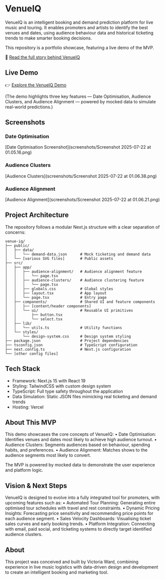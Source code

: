 #  VenueIQ

VenueIQ is an intelligent booking and demand prediction platform for live music and touring. It enables promoters and artists to identify the best venues and dates, using audience behaviour data and historical ticketing trends to make smarter booking decisions.

This repository is a portfolio showcase, featuring a live demo of the MVP.

📖 [Read the full story behind VenueIQ](https://www.notion.so/VenueIQ-2351d53cfded80e68a4afed09bd24c3e)

## Live Demo

👉 [Explore the VenueIQ Demo](https://venue-iq.vercel.app/)

(The demo highlights three key features — Date Optimisation, Audience Clusters, and Audience Alignment — powered by mocked data to simulate real-world predictions.)

## Screenshots

### Date Optimisation

[Date Optimisation Screenshot](screenshots/Screenshot 2025-07-22 at 01.05.16.png)

### Audience Clusters

[Audience Clusters](screenshots/Screenshot 2025-07-22 at 01.06.38.png)

### Audience Alignment

[Audience Alignment](screenshots/Screenshot 2025-07-22 at 01.06.21.png)

## Project Architecture

The repository follows a modular Next.js structure with a clear separation of concerns:

```
venue-iq/
├── public/
│   ├── data/
│   │   └── demand-data.json      # Mock ticketing and demand data
│   └── [various SVG files]       # Public assets
├── src/
│   ├── app/
│   │   ├── audience-alignment/   # Audience alignment feature
│   │   │   └── page.tsx
│   │   ├── audience-clusters/    # Audience clustering feature
│   │   │   └── page.tsx
│   │   ├── globals.css           # Global styles
│   │   ├── layout.tsx            # App layout
│   │   └── page.tsx              # Entry page
│   ├── components/               # Shared UI and feature components
│   │   ├── [content/header components]
│   │   └── ui/                   # Reusable UI primitives
│   │       ├── button.tsx
│   │       └── select.tsx
│   ├── lib/
│   │   └── utils.ts              # Utility functions
│   └── styles/
│       └── design-system.css     # Design system styling
├── package.json                  # Project dependencies
├── tsconfig.json                 # TypeScript configuration
├── next.config.ts                # Next.js configuration
└── [other config files]
```

## Tech Stack
  - Framework: Next.js 15 with React 19
  - Styling: TailwindCSS with custom design system
  - TypeScript: Full type safety throughout the application
  - Data Simulation: Static JSON files mimicking real ticketing
  and demand trends
  - Hosting: Vercel

## About This MVP

This demo showcases the core concepts of VenueIQ:
	•	Date Optimisation: Identifies venues and dates most likely to achieve high audience turnout.
	•	Audience Clusters: Segments audiences based on behaviour, spending habits, and preferences.
	•	Audience Alignment: Matches shows to the audience segments most likely to convert.

The MVP is powered by mocked data to demonstrate the user experience and platform logic.

## Vision & Next Steps

VenueIQ is designed to evolve into a fully integrated tool for promoters, with upcoming features such as:
	•	Automated Tour Planning: Generating entire optimised tour schedules with travel and rest constraints.
	•	Dynamic Pricing Insights: Forecasting price sensitivity and recommending price points for each audience segment.
	•	Sales Velocity Dashboards: Visualising ticket sales curves and early booking trends.
	•	Platform Integration: Connecting with email, paid social, and ticketing systems to directly target identified audience clusters.

## About

This project was conceived and built by Victoria Ward, combining experience in live music logistics with data-driven design and development to create an intelligent booking and marketing tool.
